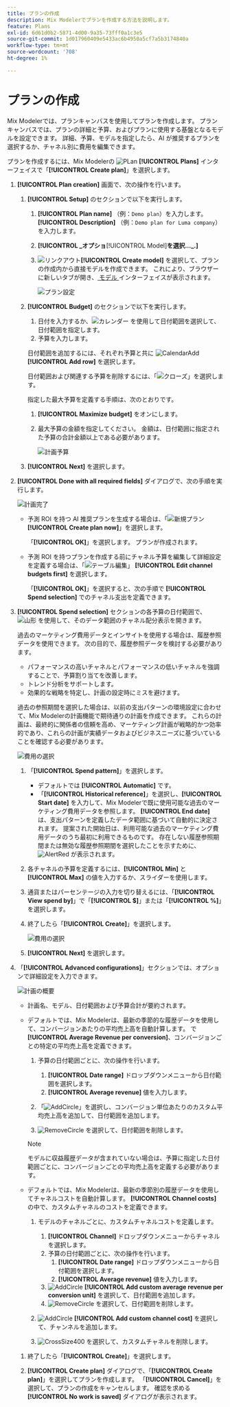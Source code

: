 ```yaml
---
title: プランの作成
description: Mix Modelerでプランを作成する方法を説明します。
feature: Plans
exl-id: 6d61d0b2-5871-4d00-9a35-73fff0a1c3e5
source-git-commit: 1d017960409e5433ac6b4950a5cf7a5b3174840a
workflow-type: tm+mt
source-wordcount: '708'
ht-degree: 1%

---
```



# プランの作成

Mix Modelerでは、プランキャンバスを使用してプランを作成します。 プランキャンバスでは、プランの詳細と予算、およびプランに使用する基盤となるモデルを設定できます。 詳細、予算、モデルを指定したら、AI が推奨するプランを選択するか、チャネル別に費用を編集できます。

プランを作成するには、Mix Modelerの ![PLan](/help/assets/icons/FileChart.svg) **[!UICONTROL Plans]** インターフェイスで「**[!UICONTROL Create plan]**」を選択します。


1. **[!UICONTROL Plan creation]** 画面で、次の操作を行います。

   1. **[!UICONTROL Setup]** のセクションで以下を実行します。

      1. **[!UICONTROL Plan name]** （例：`Demo plan`）を入力します。 **[!UICONTROL Description]** （例：`Demo plan for Luma company`）を入力します。
      1. **[!UICONTROL _オプショ&#x200B;**&#x200B;[!UICONTROL Model]&#x200B;**を選択…_.]**
      1. ![ リンクアウト ](/help/assets/icons/LinkOut.svg)**[!UICONTROL Create model]** を選択して、プランの作成内から直接モデルを作成できます。 これにより、ブラウザーに新しいタブが開き、[ モデル ](../models/overview.md) インターフェイスが表示されます。

         ![ プラン設定 ](/help/assets/plan-setup.png)

   1. **[!UICONTROL Budget]** のセクションで以下を実行します。

      1. 日付を入力するか、![ カレンダー ](/help/assets/icons/Calendar.svg) を使用して日付範囲を選択して、日付範囲を指定します。
      1. 予算を入力します。

      日付範囲を追加するには、それぞれ予算と共に ![CalendarAdd](/help/assets/icons/CalendarAdd.svg) **[!UICONTROL Add row]** を選択します。

      日付範囲および関連する予算を削除するには、「![ クローズ ](/help/assets/icons/Close.svg)」を選択します。

      指定した最大予算を定義する手順は、次のとおりです。

      1. **[!UICONTROL Maximize budget]** をオンにします。
      1. 最大予算の金額を指定してください。 金額は、日付範囲に指定された予算の合計金額以上である必要があります。

         ![ 計画予算 ](/help/assets/plan-budget.png)

   1. **[!UICONTROL Next]** を選択します。

1. **[!UICONTROL Done with all required fields]** ダイアログで、次の手順を実行します。

   ![ 計画完了 ](/help/assets/plan-done-required-fields.png)

   * 予測 ROI を持つ AI 推奨プランを生成する場合は、「![ 新規プラン ](/help/assets/icons/NewPlan.svg)**[!UICONTROL Create plan now]**」を選択します。


     「**[!UICONTROL OK]**」を選択します。 プランが作成されます。


   * 予測 ROI を持つプランを作成する前にチャネル予算を編集して詳細設定を定義する場合は、「![ テーブル編集 ](/help/assets/icons/TableEdit.svg)」 **[!UICONTROL Edit channel budgets first]** を選択します。

     「**[!UICONTROL OK]**」を選択すると、次の手順で **[!UICONTROL Spend selection]** でのチャネル支出を定義できます。



1. **[!UICONTROL Spend selection]** セクションの各予算の日付範囲で、![ 山形 ](/help/assets/icons/ChevronRight.svg) を使用して、そのデータ範囲のチャネル配分表示を開きます。

   過去のマーケティング費用データとインサイトを使用する場合は、履歴参照データを使用できます。 次の目的で、履歴参照データを検討する必要があります。

   * パフォーマンスの高いチャネルとパフォーマンスの低いチャネルを強調することで、予算割り当てを改善します。
   * トレンド分析をサポートします。
   * 効果的な戦略を特定し、計画の設定時にミスを避けます。

   過去の参照期間を選択した場合は、以前の支出パターンの環境設定に合わせて、Mix Modelerの計画機能で期待通りの計画を作成できます。 これらの計画は、最終的に関係者の信頼を高め、マーケティング計画が戦略的かつ効率的であり、これらの計画が実績データおよびビジネスニーズに基づいていることを確認する必要があります。

   ![ 費用の選択 ](/help/assets/plan-spend-selection.png)

   1. 「**[!UICONTROL Spend pattern]**」を選択します。

      * デフォルトでは **[!UICONTROL Automatic]** です。
      * 「**[!UICONTROL Historical reference]**」を選択し、**[!UICONTROL Start date]** を入力して、Mix Modelerで既に使用可能な過去のマーケティング費用データを参照します。 **[!UICONTROL End date]** は、支出パターンを定義したデータ範囲に基づいて自動的に決定されます。 提案された開始日は、利用可能な過去のマーケティング費用データのうち最初に利用できるものです。 存在しない履歴参照期間または無効な履歴参照期間を選択したことを示すために、![AlertRed](/help/assets/icons/AlertRed.svg) が表示されます。

   1. 各チャネルの予算を定義するには、**[!UICONTROL Min]** と **[!UICONTROL Max]** の値を入力するか、スライダーを使用します。

   1. 通貨またはパーセンテージの入力を切り替えるには、「**[!UICONTROL View spend by]**」で「**[!UICONTROL $]**」または「**[!UICONTROL %]**」を選択します。

   1. 終了したら「**[!UICONTROL Create]**」を選択します。

      ![ 費用の選択 ](/help/assets/plan-spend-selection.png)

   1. **[!UICONTROL Next]** を選択します。


1. 「**[!UICONTROL Advanced configurations]**」セクションでは、オプションで詳細設定を入力できます。

   ![ 計画の概要 ](../assets/plan-advanced-configurations.png)

   * 計画名、モデル、日付範囲および予算合計が要約されます。

   * デフォルトでは、Mix Modelerは、最新の季節的な履歴データを使用して、コンバージョンあたりの平均売上高を自動計算します。 で **[!UICONTROL Average Revenue per conversion]**、コンバージョンごとの特定の平均売上高を定義できます。

      1. 予算の日付範囲ごとに、次の操作を行います。

         1. **[!UICONTROL Date range]** ドロップダウンメニューから日付範囲を選択します。
         1. **[!UICONTROL Average revenue]** 値を入力します。

      1. 「![AddCircle](/help/assets/icons/AddCircle.svg)」を選択し、コンバージョン単位あたりのカスタム平均売上高を追加して、日付範囲を追加します。
      1. ![RemoveCircle](/help/assets/icons/RemoveCircle.svg) を選択して、日付範囲を削除します。

     >[!NOTE]
     >
     >モデルに収益履歴データが含まれていない場合は、予算に指定した日付範囲ごとに、コンバージョンごとの平均売上高を定義する必要があります。
     >

   * デフォルトでは、Mix Modelerは、最新の季節別の履歴データを使用してチャネルコストを自動計算します。 **[!UICONTROL Channel costs]** の中で、カスタムチャネルのコストを定義できます。

      1. モデルのチャネルごとに、カスタムチャネルコストを定義します。

         1. **[!UICONTROL Channel]** ドロップダウンメニューからチャネルを選択します。
         1. 予算の日付範囲ごとに、次の操作を行います。
            1. **[!UICONTROL Date range]** ドロップダウンメニューから日付範囲を選択します。
            1. **[!UICONTROL Average revenue]** 値を入力します。
         1. ![AddCircle](/help/assets/icons/AddCircle.svg) **[!UICONTROL Add custom average revenue per conversion unit]** を選択して、日付範囲を追加します。
         1. ![RemoveCircle](/help/assets/icons/RemoveCircle.svg) を選択して、日付範囲を削除します。

      1. ![AddCircle](/help/assets/icons/AddCircle.svg) **[!UICONTROL Add custom channel cost]** を選択して、チャンネルを追加します。
      1. ![CrossSize400](/help/assets/icons/CrossSize400.svg) を選択して、カスタムチャネルを削除します。


   1. 終了したら「**[!UICONTROL Create]**」を選択します。

   1. **[!UICONTROL Create plan]** ダイアログで、「**[!UICONTROL Create plan]**」を選択してプランを作成します。 「**[!UICONTROL Cancel]**」を選択して、プランの作成をキャンセルします。 確認を求める **[!UICONTROL No work is saved]** ダイアログが表示されます。

